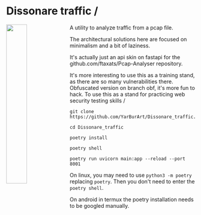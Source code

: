 # Dissonare traffic /

<img align="left" src="https://images.unsplash.com/photo-1567633090480-f19f2f67c088?q=80&w=1974&auto=format&fit=crop&ixlib=rb-4.0.3&ixid=M3wxMjA3fDB8MHxwaG90by1wYWdlfHx8fGVufDB8fHx8fA%3D%3D" width="33%" />

A utility to analyze traffic from a pcap file.

The architectural solutions here are focused on minimalism and a bit of laziness.

It's actually just an api skin on fastapi for the github.com/ftaxats/Pcap-Analyser repository. 

It's more interesting to use this as a training stand, as there are so many vulnerabilities there.
Obfuscated version on branch obf, it's more fun to hack.
To use this as a stand for practicing web security testing skills /

```
git clone https://github.com/YarBurArt/Dissonare_traffic.git
```
```
cd Dissonare_traffic
```
```
poetry install 
```
```
poetry shell 
```
```
poetry run uvicorn main:app --reload --port 8001
```

On linux, you may need to use `python3 -m poetry` replacing `poetry`. Then you don't need to enter the `poetry shell`.

On android in termux the poetry installation needs to be googled manually.

<!--  Hint: user input goes into the output, even with files of a different file type. Try to write an exploit on this. -->
